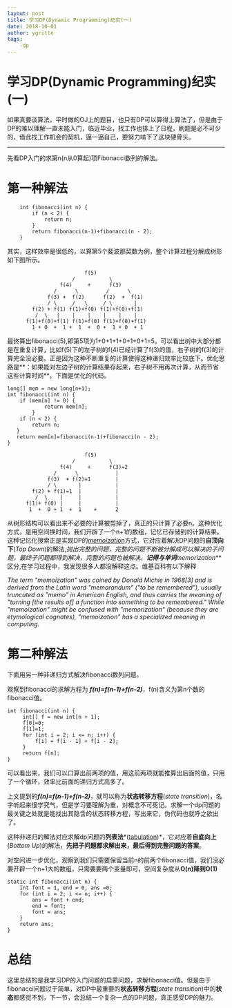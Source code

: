 ```yaml
---
layout: post
title: 学习DP(Dynamic Programming)纪实(一) 
date: 2018-10-01
author: ygritte
tags:
    -dp
---
```

# 学习DP(Dynamic Programming)纪实(一) #
如果真要谈算法，平时做的OJ上的题目，也只有DP可以算得上算法了，但是由于DP的难以理解一直未能入门，临近毕业，找工作也排上了日程，刷题是必不可少的，借此找工作机会的契机，逼一逼自己，要努力啃下了这块硬骨头。

----------

先看DP入门的求第n(n从0算起)项Fibonacci数列的解法。
# 第一种解法 #
```
    int fibonacci(int n) {
        if (n < 2) {
            return n;
        }
        return fibonacci(n-1)+fibonacci(n - 2);
    }
```
其实，这样效率是很低的，以算第5个斐波那契数为例，整个计算过程分解成树形如下图所示。
```
           			     f(5)
                     /           \
                 f(4)     +      f(3)
               /      \         /      \
             f(3) +  f(2)      f(2)  +  f(1)
             / \     /   \     / \       |
        f(2) + f(1) f(1)+f(0) f(1)+f(0)+f(1)
         /  \   |    |    |    |    |    | 
      f(1)+f(0)+f(1) f(1)+f(0) f(1)+f(0)+f(1)
        1 + 0  +  1 +  1  +  0 +  1 + 0  + 1 
```
  最终算出fibonacci(5),即第5项为1+0+1+1+0+1+0+1=5。可以看出树中大部分都是在重复计算，比如f(5)下的左子树的f(4)已经计算了f(3)的值，右子树的f(3)的计算完全没必要。正是因为这种不断重复的计算使得这种递归效率比较底下。优化思路是**：如果能对左边子树的计算结果存起来，右子树不用再次计算，从而节省这些计算时间**。下面是优化的代码。
```
long[] mem = new long[n+1];
int fibonacci(int n) {
	if (mem[n] != 0) {
            return mem[n];
        }
    if (n < 2) {
        return n;
   }
   return mem[n]=fibonacci(n-1)+fibonacci(n - 2);
}
```

```
           			     f(5)
                     /           \
                 f(4)     +      f(3)=2
               /      \            |
             f(3)  + f(2)=1        |
             / \       |		   |
        f(2) + f(1)=1  |           |
         /  \    |     |           |
      f(1)+ f(0) |     |           |
       1  +  0 + 1  +  1    +      2
```
从树形结构可以看出来不必要的计算被剪掉了，真正的只计算了必要n。这种优化方式，是用空间换时间，我们开辟了一个n+1的数组，记忆已存储到的计算结果。
这种记忆化搜索正是实现DP的[*memoization*](https://en.wikipedia.org/wiki/Memoization)方式，它对应着解决DP问题的**自顶向下**(*Top Down*)的解法,**抛出完整的问题，完整的问题不断被分解成可以解决的子问题，最终子问题都得到解决，完整的问题也被解决。**记得与单词***memorization***区分,在学习过程中，我发现很多人都没解释这点。维基百科有以下解释

 *The term "memoization" was coined by Donald Michie in 1968[3] and is derived from the Latin word "memorandum" ("to be remembered"), usually truncated as "memo" in American English, and thus carries the meaning of "turning [the results of] a function into something to be remembered." While "memoization" might be confused with "memorization" (because they are etymological cognates), "memoization" has a specialized meaning in computing.*

# 第二种解法 #
下面用另一种非递归方式解决fibonacci数列问题。


观察到fibonacci的求解方程为 ***f(n)=f(n-1)+f(n-2)***，f(n)含义为第n个数的fibonacci值。
```   
int fibonacci(int n) {
     int[] f = new int[n + 1];
     f[0]=0;
     f[1]=1;
     for (int i = 2; i <= n; i++) {
         f[i] = f[i - 1] + f[i - 2];
     }
     return f[n];
}
```
可以看出来，我们可以口算出前两项的值，用这前两项就能推算出后面的值，只用了一个循环，效率比前面的递归方式高多了。


上文提到的***f(n)=f(n-1)+f(n-2)***，就可以称为**状态转移方程**(*state transition*)，名字听起来很学究气，但是学习要理解为重，对概念不可死记。求解一个dp问题的最关键之处就是能找出其隐含的状态转移方程，写出来它，伪代码也就呼之欲出了。

这种非递归的解法对应求解dp问题的**列表法***([tabulation](https://en.wiktionary.org/wiki/tabulation))*，它对应着**自底向上**(*Bottom Up*)的解法，**先把子问题都求解出来，最后得到完整问题的答案**。

对空间进一步优化，观察到我们只需要保留当前n的前两个fibonacci值，我们没必要开辟一个n+1大的数组，只需要要两个变量即可，空间复杂度从**O(n)**降到**O(1)**

```
static int fibonacci(int n) {
    int font = 1, end = 0, ans =0;
    for (int i = 2; i <= n; i++) {
        ans = font + end;
        end = font;
        font = ans;
    }
    return ans;
}
```

# 总结 #
这里总结的是我学习DP的入门问题的启蒙问题，求解fibonacci值。但是由于fibonacci问题过于简单，对DP中最重要的**状态转移方程**(*state transition*)中的**状态**都感觉不到，下一节，会总结一个复杂一点的DP问题，真正感受DP的魅力。
